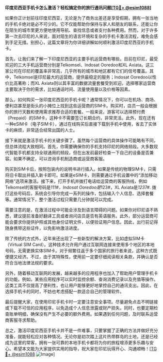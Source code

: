 **印度尼西亚手机卡怎么激活？轻松搞定你的旅行通讯问题[[TG💪+ @esim1088](https://t.me/s/esim1088)]**

如果你正计划前往印度尼西亚，无论是为了商务出差还是享受假期，拥有一张当地的手机卡绝对是必不可少的。它不仅能帮助你保持与家人和朋友的联系，还能让你在陌生的城市里更方便地使用导航、查找信息或者支付各种费用。然而，对于许多第一次去印尼的人来说，面对陌生的语言环境和复杂的手机卡激活流程，难免会感到手足无措。别担心，这篇文章将为你详细讲解如何顺利激活印度尼西亚的手机卡。

首先，让我们来了解一下印度尼西亚的主要手机运营商有哪些。目前在印尼，最受欢迎的三大手机运营商分别是Telkomsel、Indosat Ooredoo和XL Axiata。这三家公司在印尼的覆盖率非常高，几乎所有的城市和地区都有它们的信号覆盖。其中，Telkomsel是印尼最大的运营商，提供最稳定的服务；Indosat Ooredoo以性价比高著称；而XL Axiata则以其丰富的数据流量套餐受到欢迎。选择哪家运营商主要取决于你的需求，比如通话时间、流量使用量以及价格等因素。

那么，如何购买一张印度尼西亚的手机卡呢？通常情况下，你可以在机场、商场、便利店甚至是街头的小摊位上找到这些运营商的SIM卡。购买时，店员一般会根据你的旅行天数和使用需求推荐合适的套餐。一般来说，游客可以选择预付费（Prepaid）的SIM卡，这种卡不需要签订长期合约，非常灵活。此外，现在还有一种eSIM卡（电子SIM卡），通过在线购买后直接下载到手机中使用，省去了实体卡的麻烦，非常适合经常出国的人士。

接下来就是激活手机卡的关键步骤了。虽然每个运营商的具体操作可能略有不同，但总体流程大致相同。首先，你需要确保你的手机支持印尼的网络频段。大多数现代智能手机都支持全球通用的频段，但在出发前最好检查一下自己的设备是否兼容。如果不确定，可以咨询手机制造商或运营商客服。

购买到SIM卡后，按照包装内的说明书进行插入。如果是传统的物理SIM卡，只需将旧卡取出并插入新卡即可。如果是eSIM卡，则需要通过手机设置中的“添加移动网络”选项来激活。接下来，打开手机并拨打电话给运营商的客服热线，例如Telkomsel的客服号码是*111#，Indosat Ooredoo是*123#，XL Axiata是*123*7#. 拨打这些号码后，系统会引导你完成一系列的操作，包括输入个人信息、选择套餐等。通常情况下，整个激活过程只需要几分钟就可以完成。

需要注意的是，在激活过程中可能会涉及到语言障碍的问题。如果你对印尼语不熟悉，建议提前准备好翻译工具或者询问店员是否有英语服务。此外，部分运营商可能会要求你提供护照或其他身份证明文件，以便验证用户信息。因此，出行前记得随身携带这些证件，以免影响激活进度。

除了传统的方式外，近年来还出现了一些新型的解决方案，比如虚拟SIM卡（Virtual SIM Card）。这种技术允许用户通过互联网连接来使用多个地区的本地号码，无需更换实体SIM卡。对于频繁往返于多个国家的旅行者来说，这种方式既便捷又经济。不过，由于其特殊性，使用前一定要仔细阅读相关条款，并确认是否符合当地法律法规的要求。

另外，随着移动互联网的发展，越来越多的应用程序也加入了帮助用户管理手机卡的功能。例如，某些应用程序可以实时监控余额、查询消费记录以及充值等操作。这类工具不仅提高了便利性，也让用户能够更好地掌控自己的通讯支出。因此，在选择手机卡的同时，不妨也考虑搭配一款适合自己的管理软件。

最后提醒大家，在使用印尼手机卡时一定要注意安全事项。尽量避免点击不明链接或下载不可信的应用程序，以免造成个人信息泄露或财产损失。同时，也要定期检查账单明细，确保没有产生不必要的额外费用。如果遇到任何问题，及时联系运营商客服寻求帮助。

总之，激活印度尼西亚手机卡并不是一件难事，只要掌握了正确的方法并做好充分准备，就能轻松应对各种情况。无论你是初次踏上这片热带群岛的土地，还是已经成为这里的常客，拥有一张可靠的本地手机卡都将为你的旅程增添更多乐趣与安心。希望本文能为大家提供实用的指导，祝大家在印尼玩得开心、沟通顺畅！[[TG💪+ @esim1088](https://t.me/s/esim1088) ![Image](https://i.postimg.cc/4NQfJmqS/Snipaste-2025-05-13-00-14-12.png)]